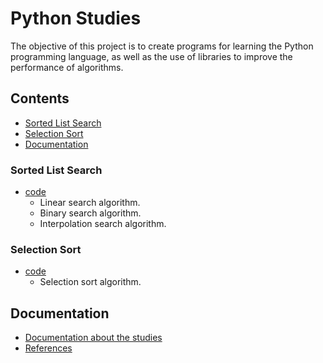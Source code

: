 # Python Studies

The objective of this project is to create programs for learning the Python
programming language, as well as the use of libraries to improve the
performance of algorithms.

## Contents

* [Sorted List Search](#sorted-list-search)
* [Selection Sort](#selection-sort)
* [Documentation](#documentation)

### Sorted List Search

* [code](src/sorted_list_search.py)
  * Linear search algorithm.
  * Binary search algorithm.
  * Interpolation search algorithm.

### Selection Sort

* [code](src/selection_sort.py)
  * Selection sort algorithm.

## Documentation

* [Documentation about the studies](docs/index.md)
* [References](docs/references.md)


